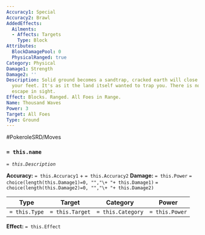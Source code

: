```yaml
---
Accuracy1: Special
Accuracy2: Brawl
AddedEffects:
  Ailments:
  - Affects: Targets
    Type: Block
Attributes:
  BlockDamagePool: 0
  PhysicalRanged: true
Category: Physical
Damage1: Strength
Damage2: ''
Description: Solid ground becomes a sandtrap, cracked earth will close to ensnare
  your feet. It's as it the land itself wanted to trap you. There is no attacker nor
  escape in sight.
Effect: Blocks. Ranged. All Foes in Range.
Name: Thousand Waves
Power: 3
Target: All Foes
Type: Ground
---
```


#PokeroleSRD/Moves

### `= this.name` 
*`= this.Description`*

**Accuracy:** `= this.Accuracy1` + `= this.Accuracy2`
**Damage:** `= this.Power` `= choice(length(this.Damage1)=0, "","\+ "+ this.Damage1)` `= choice(length(this.Damage2)=0, "","\+ "+ this.Damage2)`

| Type          | Target          | Category          | Power          |
| ------------- | --------------- | ----------------  | -------------- |
| `= this.Type` | `= this.Target` | `= this.Category` | `= this.Power` | 

**Effect:** `= this.Effect`